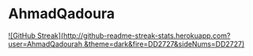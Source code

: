 # AhmadQadoura

[![GitHub Streak](http://github-readme-streak-stats.herokuapp.com?user=AhmadQadourah &theme=dark&fire=DD2727&sideNums=DD2727)](https://git.io/streak-stats)
